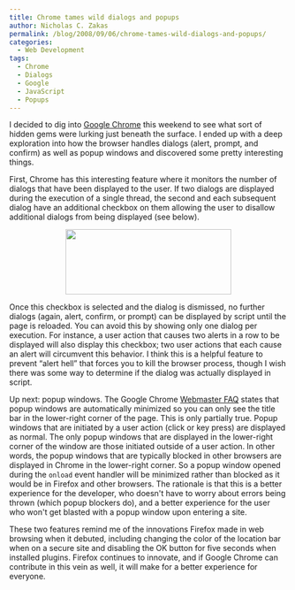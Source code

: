 ```yaml
---
title: Chrome tames wild dialogs and popups
author: Nicholas C. Zakas
permalink: /blog/2008/09/06/chrome-tames-wild-dialogs-and-popups/
categories:
  - Web Development
tags:
  - Chrome
  - Dialogs
  - Google
  - JavaScript
  - Popups
---
```

I decided to dig into <a rel="external" href="http://www.google.com/chrome/">Google Chrome</a> this weekend to see what sort of hidden gems were lurking just beneath the surface. I ended up with a deep exploration into how the browser handles dialogs (alert, prompt, and confirm) as well as popup windows and discovered some pretty interesting things.

First, Chrome has this interesting feature where it monitors the number of dialogs that have been displayed to the user. If two dialogs are displayed during the execution of a single thread, the second and each subsequent dialog have an additional checkbox on them allowing the user to disallow additional dialogs from being displayed (see below).

<p style="text-align: center;">
  <a href="/images/wp-content/uploads/2008/09/google_chrome_dialog.gif"><img class="size-medium wp-image-1742 alignnone" title="Google Chrome alert dialog with option to hide" src="https://humanwhocodes.com/blog/wp-content/uploads/2008/09/google_chrome_dialog-300x118.gif" border="0" alt="" width="300" height="118" /></a>
</p>

Once this checkbox is selected and the dialog is dismissed, no further dialogs (again, alert, confirm, or prompt) can be displayed by script until the page is reloaded. You can avoid this by showing only one dialog per execution. For instance, a user action that causes two alerts in a row to be displayed will also display this checkbox; two user actions that each cause an alert will circumvent this behavior. I think this is a helpful feature to prevent &#8220;alert hell&#8221; that forces you to kill the browser process, though I wish there was some way to determine if the dialog was actually displayed in script.

Up next: popup windows. The Google Chrome <a rel="external" href="http://www.google.com/chrome/intl/en/webmasters-faq.html#popups">Webmaster FAQ</a> states that popup windows are automatically minimized so you can only see the title bar in the lower-right corner of the page. This is only partially true. Popup windows that are initiated by a user action (click or key press) are displayed as normal. The only popup windows that are displayed in the lower-right corner of the window are those initiated outside of a user action. In other words, the popup windows that are typically blocked in other browsers are displayed in Chrome in the lower-right corner. So a popup window opened during the `onload` event handler will be minimized rather than blocked as it would be in Firefox and other browsers. The rationale is that this is a better experience for the developer, who doesn't have to worry about errors being thrown (which popup blockers do), and a better experience for the user who won't get blasted with a popup window upon entering a site.

These two features remind me of the innovations Firefox made in web browsing when it debuted, including changing the color of the location bar when on a secure site and disabling the OK button for five seconds when installed plugins. Firefox continues to innovate, and if Google Chrome can contribute in this vein as well, it will make for a better experience for everyone.
